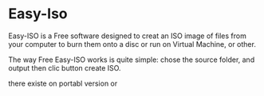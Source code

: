 # Easy-Iso

Easy-ISO is a Free software designed to creat an ISO image of files from your computer to burn them onto a disc or run on Virtual Machine, or other.

The way Free Easy-ISO works is quite simple: chose the source folder, and output then clic button create ISO.

there existe on portabl version or 
